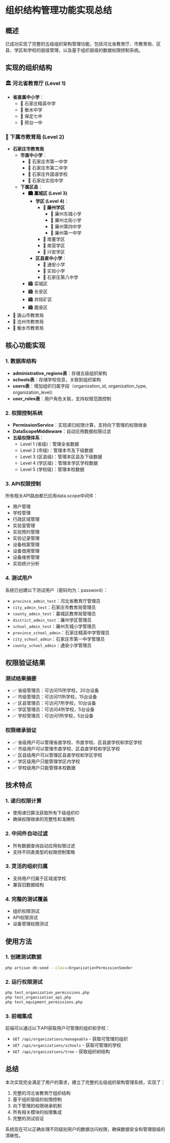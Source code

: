 # 组织结构管理功能实现总结

## 概述

已成功实现了完整的五级组织架构管理功能，包括河北省教育厅、市教育局、区县、学区和学校的层级管理，以及基于组织层级的数据权限控制系统。

## 实现的组织结构

### 🏛️ 河北省教育厅 (Level 1)
- **省直属中小学**：
  - 🏫 石家庄精英中学
  - 🏫 衡水中学
  - 🏫 保定七中
  - 🏫 邢台一中

### 🏢 下属市教育局 (Level 2)
- **石家庄市教育局**
  - **市直中小学**：
    - 🏫 石家庄市第一中学
    - 🏫 石家庄市第二中学
    - 🏫 石家庄外国语学校
    - 🏫 石家庄实验中学
  - **下属区县**：
    - **🏙️ 藁城区 (Level 3)**
      - **学区 (Level 4)**：
        - **📍 廉州学区**
          - 🏫 廉州东城小学
          - 🏫 廉州北街小学
          - 🏫 廉州第四中学
          - 🏫 廉州第一中学
        - 📍 南董学区
        - 📍 南营学区
        - 📍 兴安学区
      - **区县直中小学**：
        - 🏫 通安小学
        - 🏫 实验小学
        - 🏫 石家庄第八中学
    - 🏙️ 栾城区
    - 🏙️ 长安区
    - 🏙️ 井陉矿区
    - 🏙️ 鹿泉区
- 🏢 唐山市教育局
- 🏢 沧州市教育局
- 🏢 衡水市教育局

## 核心功能实现

### 1. 数据库结构
- **administrative_regions表**：存储五级组织架构
- **schools表**：存储学校信息，关联到组织架构
- **users表**：增加组织归属字段（organization_id, organization_type, organization_level）
- **user_roles表**：用户角色关联，支持权限范围控制

### 2. 权限控制系统
- **PermissionService**：实现递归权限计算，支持向下管理的权限继承
- **DataScopeMiddleware**：自动应用数据权限过滤
- **五级权限体系**：
  - Level 1 (省级)：管理全省数据
  - Level 2 (市级)：管理本市及下级数据
  - Level 3 (区县级)：管理本区县及下级数据
  - Level 4 (学区级)：管理本学区学校数据
  - Level 5 (学校级)：管理本校数据

### 3. API权限控制
所有相关API路由都已应用data.scope中间件：
- 用户管理
- 学校管理
- 行政区域管理
- 实验室管理
- 实验预约管理
- 实验记录管理
- 设备档案管理
- 设备借用管理
- 设备维修管理
- 实验统计分析

### 4. 测试用户
系统已创建以下测试用户（密码均为：password）：
- `province_admin_test`：河北省教育厅管理员
- `city_admin_test`：石家庄市教育局管理员
- `county_admin_test`：藁城区教育局管理员
- `district_admin_test`：廉州学区管理员
- `school_admin_test`：廉州东城小学管理员
- `province_school_admin`：石家庄精英中学管理员
- `city_school_admin`：石家庄市第一中学管理员
- `county_school_admin`：通安小学管理员

## 权限验证结果

### 测试结果摘要
- ✅ 省级管理员：可访问15所学校，20台设备
- ✅ 市级管理员：可访问11所学校，15台设备
- ✅ 区县管理员：可访问7所学校，10台设备
- ✅ 学区管理员：可访问4所学校，5台设备
- ✅ 学校管理员：可访问1所学校，5台设备

### 权限继承验证
- ✅ 省级用户可以管理省直学校、市直学校、区县直学校和学区学校
- ✅ 市级用户可以管理市直学校、区县直学校和学区学校
- ✅ 区县级用户可以管理区县直学校和学区学校
- ✅ 学区级用户只能管理学区内学校
- ✅ 学校级用户只能管理本校数据

## 技术特点

### 1. 递归权限计算
- 使用递归算法获取所有下级组织ID
- 确保权限继承的完整性和准确性

### 2. 中间件自动过滤
- 所有数据查询自动应用权限过滤
- 支持不同表类型的权限控制策略

### 3. 灵活的组织归属
- 支持用户归属于区域或学校
- 兼容旧数据结构

### 4. 完整的测试覆盖
- 组织权限测试
- API权限测试
- 设备管理权限测试

## 使用方法

### 1. 创建测试数据
```bash
php artisan db:seed --class=OrganizationPermissionSeeder
```

### 2. 运行权限测试
```bash
php test_organization_permissions.php
php test_organization_api.php
php test_equipment_permissions.php
```

### 3. 前端集成
前端可以通过以下API获取用户可管理的组织和学校：
- `GET /api/organizations/manageable` - 获取可管理的组织
- `GET /api/organizations/schools` - 获取可管理的学校
- `GET /api/organizations/tree` - 获取组织树结构

## 总结

本次实现完全满足了用户的需求，建立了完整的五级组织架构管理系统，实现了：
1. 完整的河北省教育厅组织结构
2. 基于组织层级的权限控制
3. 向下管理的权限继承机制
4. 所有相关模块的权限集成
5. 完整的测试验证

系统现在可以正确处理不同级别用户的数据访问权限，确保数据安全和管理层级的清晰性。
